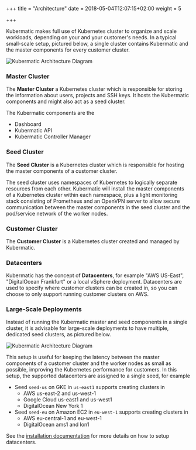 +++
title = "Architecture"
date = 2018-05-04T12:07:15+02:00
weight = 5

+++

Kubermatic makes full use of Kubernetes cluster to organize and scale workloads, depending on your and your customer's needs. In a typical small-scale setup, pictured below, a single cluster contains Kubermatic and the master components for every customer cluster.

![Kubermatic Architecture Diagram](/img/kubermatic/v2.13/concepts/architecture/combined-master-seed.png)

### Master Cluster

The **Master Cluster** a Kubernetes cluster which is responsible for storing the information about users, projects and SSH keys.
It hosts the Kubermatic components and might also act as a seed cluster.

The Kubermatic components are the

* Dashboard
* Kubermatic API
* Kubermatic Controller Manager

### Seed Cluster

The **Seed Cluster** is a Kubernetes cluster which is responsible for hosting the master components of a customer cluster.

The seed cluster uses namespaces of Kubernetes to logically separate resources from each other. Kubermatic will install the master components of a Kubernetes cluster within each namespace, plus a light monitoring stack consisting of Prometheus and an OpenVPN server to allow secure communication between the master components in the seed cluster and the pod/service network of the worker nodes.

### Customer Cluster

The **Customer Cluster** is a Kubernetes cluster created and managed by Kubermatic.

### Datacenters

Kubermatic has the concept of **Datacenters**, for example "AWS US-East", "DigitalOcean Frankfurt" or a local vSphere deployment. Datacenters are used to specify where customer clusters can be created in, so you can choose to only support running customer clusters on AWS.

### Large-Scale Deployments

Instead of running the Kubermatic master and seed components in a single cluster, it is advisable for large-scale deployments to have multiple, dedicated seed clusters, as pictured below.

![Kubermatic Architecture Diagram](/img/kubermatic/v2.13/concepts/architecture/dedicated-seeds.png)

This setup is useful for keeping the latency between the master components of a customer cluster and the worker nodes as small as possible, improving the Kubernetes performance for customers. In this setup, the supported datacenters are assigned to a single seed, for example

* Seed `seed-us` on GKE in `us-east1` supports creating clusters in
  * AWS us-east-2 and us-west-1
  * Google Cloud us-east1 and us-west1
  * DigitalOcean New York 1
* Seed `seed-eu` on Amazon EC2 in `eu-west-1` supports creating clusters in
  * AWS eu-central-1 and eu-west-1
  * DigitalOcean ams1 and lon1

See the [installation documentation](../../installation/install_kubermatic/) for more details on how to setup datacenters.

